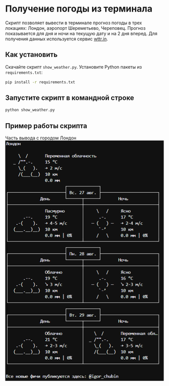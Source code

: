 # Получение погоды из терминала
Скрипт позволяет вывести в терминале прогноз погоды в трех локациях: Лондон, аэропорт Шереметьево, Череповец. Прогноз показывается для дня и ночи на текущую дату и на 2 дня вперед. Для получения данных используется сервис [wttr.in](https://wttr.in/).

## Как установить
Скачайте скрипт `show_weather.py`. Установите Python пакеты из `requirements.txt`:
```bash
pip install -r requirements.txt
```

## Запустите скрипт в командной строке
```bash
python show_weather.py
```
## Пример работы скрипта
Часть вывода с городом Лондон  
![Alt text](image1.png)
